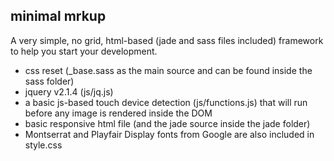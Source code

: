 minimal mrkup
------

A very simple, no grid, html-based (jade and sass files included) framework to help you start your development.

* css reset (_base.sass as the main source and can be found inside the sass folder)
* jquery v2.1.4 (js/jq.js)
* a basic js-based touch device detection (js/functions.js) that will run before any image is rendered inside the DOM
* basic responsive html file (and the jade source inside the jade folder)
* Montserrat and Playfair Display fonts from Google are also included in style.css
